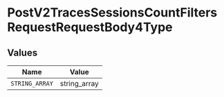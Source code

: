# PostV2TracesSessionsCountFiltersRequestRequestBody4Type


## Values

| Name           | Value          |
| -------------- | -------------- |
| `STRING_ARRAY` | string_array   |